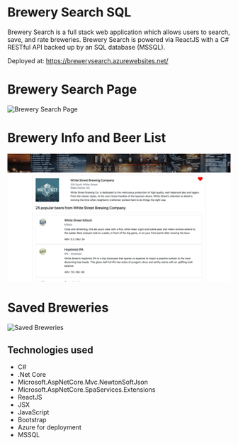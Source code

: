 # Brewery Search SQL

Brewery Search is a full stack web application which allows users to search, save, and rate breweries. Brewery Search is powered
via ReactJS with a C# RESTful API backed up by an SQL database (MSSQL).

Deployed at: https://brewerysearch.azurewebsites.net/

# Brewery Search Page

![Brewery Search Page](./BrewerySearch/ClientApp/public/search.png)

# Brewery Info and Beer List

![Brewery Info and Beer List](./BrewerySearch/ClientApp/public/info.png)

# Saved Breweries

![Saved Breweries](./BrewerySearch/ClientApp/public/saved.png)

## Technologies used

- C#
- .Net Core
- Microsoft.AspNetCore.Mvc.NewtonSoftJson
- Microsoft.AspNetCore.SpaServices.Extensions
- ReactJS
- JSX
- JavaScript
- Bootstrap
- Azure for deployment
- MSSQL

